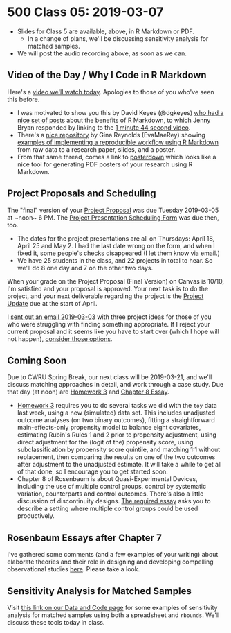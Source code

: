 # 500 Class 05: 2019-03-07

- Slides for Class 5 are available, above, in R Markdown or PDF. 
    - In a change of plans, we'll be discussing sensitivity analysis for matched samples.
- We will post the audio recording above, as soon as we can.

## Video of the Day / Why I Code in R Markdown

Here's a [video we'll watch today](https://www.youtube.com/watch?time_continue=1&v=s3JldKoA0zw). Apologies to those of you who've seen this before.

- I was motivated to show you this by David Keyes (@dgkeyes) [who had a nice set of posts](https://twitter.com/dgkeyes/status/1101554699566641152) about the benefits of R Markdown, to which Jenny Bryan responded by linking to the [1 minute 44 second video](https://www.youtube.com/watch?time_continue=1&v=s3JldKoA0zw).
- There's a [nice repository](https://github.com/EvaMaeRey/from_raw_data_to_paper_and_presentation) by Gina Reynolds (EvaMaeRey) showing [examples of implementing a reproducible workflow using R Markdown](https://github.com/EvaMaeRey/from_raw_data_to_paper_and_presentation) from raw data to a research paper, slides, and a poster.
- From that same thread, comes a link to [posterdown](https://github.com/brentthorne/posterdown) which looks like a nice tool for generating PDF posters of your research using R Markdown.

## Project Proposals and Scheduling

The "final" version of your [Project Proposal](https://github.com/THOMASELOVE/2019-500/tree/master/projects/proposal) was due Tuesday 2019-03-05 at ~noon~ 6 PM. The [Project Presentation Scheduling Form](http://bit.ly/500-2019-project-scheduling-form) was due then, too.

- The dates for the project presentations are all on Thursdays: April 18, April 25 and May 2. I had the last date wrong on the form, and when I fixed it, some people's checks disappeared (I let them know via email.)
- We have 25 students in the class, and 22 projects in total to hear. So we'll do 8 one day and 7 on the other two days. 

When your grade on the Project Proposal (Final Version) on Canvas is 10/10, I'm satisfied and your proposal is approved. Your next task is to do the project, and your next deliverable regarding the project is the [Project Update](https://github.com/THOMASELOVE/2019-500/tree/master/projects/update) due at the start of April.

I [sent out an email 2019-03-03](https://github.com/THOMASELOVE/2019-500/blob/master/projects/README.md#if-you-are-completely-out-of-ideas-for-a-project-in-500-here-are-three-possibilities-sent-via-email-2019-03-03) with three project ideas for those of you who were struggling with finding something appropriate. If I reject your current proposal and it seems like you have to start over (which I hope will not happen), [consider those options](https://github.com/THOMASELOVE/2019-500/blob/master/projects/README.md#if-you-are-completely-out-of-ideas-for-a-project-in-500-here-are-three-possibilities-sent-via-email-2019-03-03).

## Coming Soon

Due to CWRU Spring Break, our next class will be 2019-03-21, and we'll discuss matching approaches in detail, and work through a case study. Due that day (at noon) are [Homework 3](https://github.com/THOMASELOVE/2019-500/tree/master/assignments/homework3) and [Chapter 8 Essay](https://github.com/THOMASELOVE/2019-500/blob/master/assignments/essayprompts.md).

- [Homework 3](https://github.com/THOMASELOVE/2019-500/tree/master/assignments/homework3) requires you to do several tasks we did with the `toy` data last week, using a new (simulated) data set. This includes unadjusted outcome analyses (on two binary outcomes), fitting a straightforward main-effects-only propensity model to balance eight covariates, estimating Rubin's Rules 1 and 2 prior to propensity adjustment, using direct adjustment for the (logit of the) propensity score, using subclassification by propensity score quintile, and matching 1:1 without replacement, then comparing the results on one of the two outcomes after adjustment to the unadjusted estimate. It will take a while to get all of that done, so I encourage you to get started soon.
- Chapter 8 of Rosenbaum is about Quasi-Experimental Devices, including the use of multiple control groups, control by systematic variation, counterparts and control outcomes. There's also a little discussion of discontinuity designs. [The required essay](https://github.com/THOMASELOVE/2019-500/blob/master/assignments/essayprompts.md#prompt-for-chapter-8-quasi-experimental-devices-due-for-class-6) asks you to describe a setting where multiple control groups could be used productively.

## Rosenbaum Essays after Chapter 7

I've gathered some comments (and a few examples of your writing) about elaborate theories and their role in designing and developing compelling observational studies [here](https://github.com/THOMASELOVE/2019-500/tree/master/assignments/essay07). Please take a look.

## Sensitivity Analysis for Matched Samples

Visit [this link on our Data and Code page](https://github.com/THOMASELOVE/2019-500/tree/master/data-and-code#sensitivity-spreadsheet-beware---this-was-built-in-2008) for some examples of sensitivity analysis for matched samples using both a spreadsheet and `rbounds`. We'll discuss these tools today in class.

